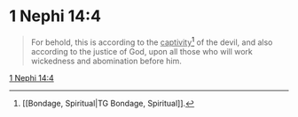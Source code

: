 # 1 Nephi 14:4

> For behold, this is according to the <u>captivity</u>[^a] of the devil, and also according to the justice of God, upon all those who will work wickedness and abomination before him.

[1 Nephi 14:4](https://www.churchofjesuschrist.org/study/scriptures/bofm/1-ne/14?lang=eng&id=p4#p4)


[^a]: [[Bondage, Spiritual|TG Bondage, Spiritual]].  
